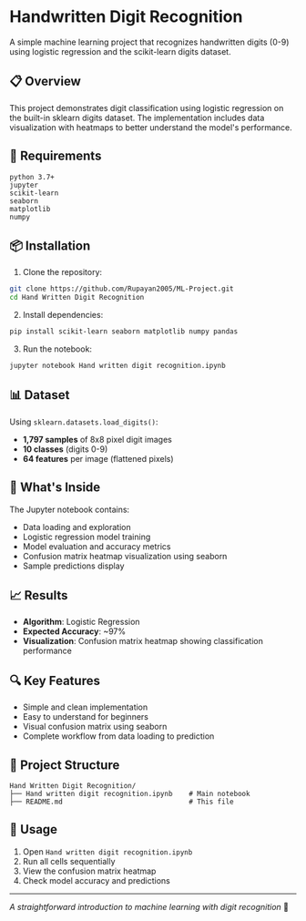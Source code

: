 # Handwritten Digit Recognition

A simple machine learning project that recognizes handwritten digits (0-9) using logistic regression and the scikit-learn digits dataset.

## 📋 Overview

This project demonstrates digit classification using logistic regression on the built-in sklearn digits dataset. The implementation includes data visualization with heatmaps to better understand the model's performance.

## 🔧 Requirements

```
python 3.7+
jupyter
scikit-learn
seaborn
matplotlib
numpy
```

## 📦 Installation

1. Clone the repository:
```bash
git clone https://github.com/Rupayan2005/ML-Project.git
cd Hand Written Digit Recognition
```

2. Install dependencies:
```bash
pip install scikit-learn seaborn matplotlib numpy pandas
```

3. Run the notebook:
```bash
jupyter notebook Hand written digit recognition.ipynb
```

## 📊 Dataset

Using `sklearn.datasets.load_digits()`:
- **1,797 samples** of 8x8 pixel digit images
- **10 classes** (digits 0-9)
- **64 features** per image (flattened pixels)

## 🚀 What's Inside

The Jupyter notebook contains:
- Data loading and exploration
- Logistic regression model training
- Model evaluation and accuracy metrics
- Confusion matrix heatmap visualization using seaborn
- Sample predictions display

## 📈 Results

- **Algorithm**: Logistic Regression
- **Expected Accuracy**: ~97%
- **Visualization**: Confusion matrix heatmap showing classification performance

## 🔍 Key Features

- Simple and clean implementation
- Easy to understand for beginners
- Visual confusion matrix using seaborn
- Complete workflow from data loading to prediction

## 📁 Project Structure

```
Hand Written Digit Recognition/
├── Hand written digit recognition.ipynb    # Main notebook
├── README.md                               # This file
```

## 🤝 Usage

1. Open `Hand written digit recognition.ipynb`
2. Run all cells sequentially
3. View the confusion matrix heatmap
4. Check model accuracy and predictions


---

*A straightforward introduction to machine learning with digit recognition* 🚀